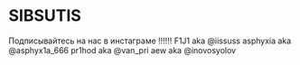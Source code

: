 # SIBSUTIS
Подписывайтесь на нас в инстаграме !!!!!!
F1J1 aka @iissuss
asphyxia aka @asphyx1a_666
pr1hod aka @van_pri
aew aka @inovosyolov
